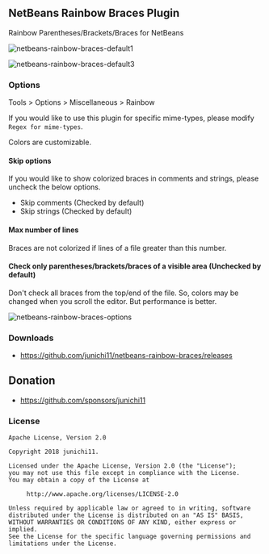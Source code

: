 ## NetBeans Rainbow Braces Plugin

Rainbow Parentheses/Brackets/Braces for NetBeans

![netbeans-rainbow-braces-default1](./images/netbeans-rainbow-braces.png)

![netbeans-rainbow-braces-default3](./images/netbeans-rainbow-braces-with-default3.png)

### Options

Tools > Options > Miscellaneous > Rainbow

If you would like to use this plugin for specific mime-types, please modify `Regex for mime-types`.

Colors are customizable.

#### Skip options

If you would like to show colorized braces in comments and strings, please uncheck the below options.

- Skip comments (Checked by default)
- Skip strings (Checked by default)

#### Max number of lines

Braces are not colorized if lines of a file greater than this number.


#### Check only parentheses/brackets/braces of a visible area (Unchecked by default)

Don't check all braces from the top/end of the file. So, colors may be changed when you scroll the editor. But performance is better.

![netbeans-rainbow-braces-options](./images/netbeans-rainbow-braces-options.png)

### Downloads

- https://github.com/junichi11/netbeans-rainbow-braces/releases

## Donation

- https://github.com/sponsors/junichi11

### License

```
Apache License, Version 2.0

Copyright 2018 junichi11.

Licensed under the Apache License, Version 2.0 (the "License");
you may not use this file except in compliance with the License.
You may obtain a copy of the License at

     http://www.apache.org/licenses/LICENSE-2.0

Unless required by applicable law or agreed to in writing, software
distributed under the License is distributed on an "AS IS" BASIS,
WITHOUT WARRANTIES OR CONDITIONS OF ANY KIND, either express or implied.
See the License for the specific language governing permissions and
limitations under the License.
```
